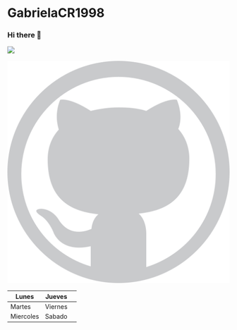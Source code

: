 # GabrielaCR1998
### Hi there 👋


![](https://sites.google.com/site/jeronimolinarespaz/_/rsrc/1462454251388/modulos/el-programa-institucional-de-tutorias/instituto-tecnologico-de-tijuana/file.PNG)

![](git.png)

| Lunes     | Jueves  |   |
|-----------|---------|---|
| Martes    | Viernes |   |
| Miercoles | Sabado  |   |
